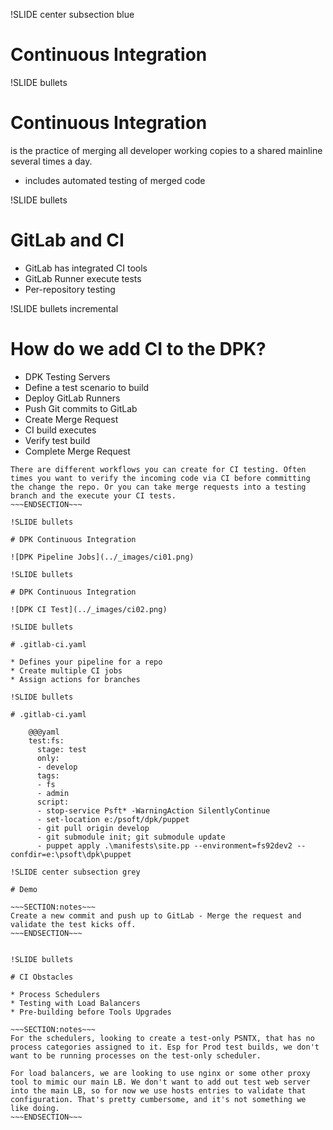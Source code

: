 !SLIDE center subsection blue

# Continuous Integration

!SLIDE bullets

# Continuous Integration

is the practice of merging all developer working copies to a shared mainline several times a day.

* includes automated testing of merged code

!SLIDE bullets

# GitLab and CI

* GitLab has integrated CI tools
* GitLab Runner execute tests
* Per-repository testing

!SLIDE bullets incremental

# How do we add CI to the DPK?

* DPK Testing Servers
* Define a test scenario to build
* Deploy GitLab Runners
* Push Git commits to GitLab
* Create Merge Request
* CI build executes
* Verify test build
* Complete Merge Request

~~~SECTION:notes~~~
There are different workflows you can create for CI testing. Often times you want to verify the incoming code via CI before committing the change the repo. Or you can take merge requests into a testing branch and the execute your CI tests.
~~~ENDSECTION~~~

!SLIDE bullets

# DPK Continuous Integration

![DPK Pipeline Jobs](../_images/ci01.png)

!SLIDE bullets

# DPK Continuous Integration

![DPK CI Test](../_images/ci02.png)

!SLIDE bullets

# .gitlab-ci.yaml

* Defines your pipeline for a repo
* Create multiple CI jobs
* Assign actions for branches

!SLIDE bullets

# .gitlab-ci.yaml

    @@@yaml
    test:fs:
      stage: test
      only:
      - develop
      tags:
      - fs
      - admin
      script:
      - stop-service Psft* -WarningAction SilentlyContinue
      - set-location e:/psoft/dpk/puppet
      - git pull origin develop
      - git submodule init; git submodule update
      - puppet apply .\manifests\site.pp --environment=fs92dev2 --confdir=e:\psoft\dpk\puppet

!SLIDE center subsection grey

# Demo

~~~SECTION:notes~~~
Create a new commit and push up to GitLab - Merge the request and validate the test kicks off.
~~~ENDSECTION~~~


!SLIDE bullets

# CI Obstacles

* Process Schedulers
* Testing with Load Balancers
* Pre-building before Tools Upgrades

~~~SECTION:notes~~~
For the schedulers, looking to create a test-only PSNTX, that has no process categories assigned to it. Esp for Prod test builds, we don't want to be running processes on the test-only scheduler.

For load balancers, we are looking to use nginx or some other proxy tool to mimic our main LB. We don't want to add out test web server into the main LB, so for now we use hosts entries to validate that configuration. That's pretty cumbersome, and it's not something we like doing.
~~~ENDSECTION~~~